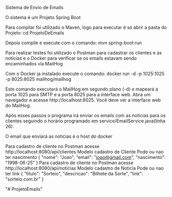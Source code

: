 Sistema de Envio de Emails

O sistema é um Projeto Spring Boot

Para compilar foi utilizado o Maven, logo para executar é só abrir a pasta do Projeto:
cd ProjetoDeEmails

Depois compile e execute com o comando:
mvn spring-boot:run

Para realizar testes foi utilizado o Postman para cadastrar os clientes e as noticias e o Docker para verificar se os emails estavam sendo encaminhados via MailHog

Com o Docker ja instalado execute o comando:
docker run -d -p 1025:1025 -p 8025:8025 mailhog/mailhog

Este comando executará o MailHog em segundo plano (-d) e mapeará a porta 1025 para SMTP e a porta 8025 para a interface web.
Abra um navegador e acesse http://localhost:8025. Você deve ver a interface web do MailHog.

Após esses passos o programa irá enviar os emails com as noticias para os clientes seguindo o horário programado em service/EmailService.java(linha 26).

O email que enviará as noticias é o host do docker

Para cadastro de cliente no Postman acesse http://localhost:8080/api/clientes
Modelo cadastro de Cliente
Pode ou nao ter nascimento
{
    "nome": "Joao",
    "email": "joao@gmail.com",
    "nascimento": "1998-06-25" 
}
Para cadastro de cliente no Postman acesse http://localhost:8080/api/noticias
Modelo cadastro de Noticia
Pode ou nao ter link
{
    "titulo": "Sorteio",
    "descricao": "Bilhete da Sorte",
    "link": "sorteio.com.br"
}



"# ProjetoEmails" 
